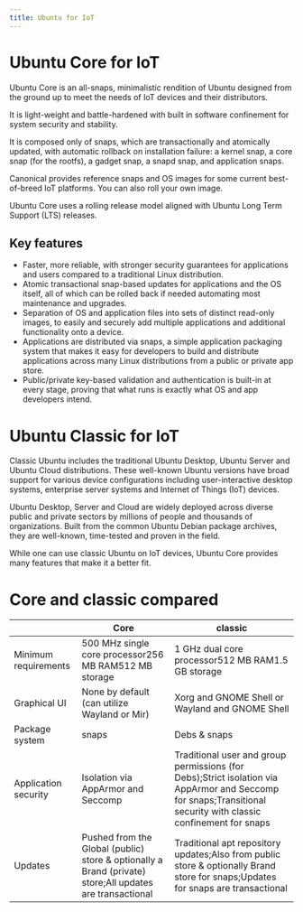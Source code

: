 ```yaml
---
title: Ubuntu for IoT
---
```


# Ubuntu Core for IoT

Ubuntu Core is an all-snaps, minimalistic rendition of Ubuntu designed from the ground up to meet the needs of IoT devices and their distributors. 

It is light-weight and battle-hardened with built in software confinement for system security and stability.  

It is composed only of snaps, which are transactionally and atomically updated, with automatic rollback on installation failure: a kernel snap, a core snap (for the rootfs), a gadget
snap, a snapd snap, and application snaps. 

Canonical provides reference snaps and OS images for some current best-of-breed IoT platforms. 
You can also roll your own image. 

Ubuntu Core uses a rolling release model aligned with Ubuntu Long Term Support (LTS) releases. 

## Key features

 - Faster, more reliable, with stronger security guarantees for applications and
   users compared to a traditional Linux distribution.
 - Atomic transactional snap-based updates for applications and the OS itself, all of which
   can be rolled back if needed automating most maintenance and upgrades.
 - Separation of OS and application files into sets of distinct read-only images,
   to easily and securely add multiple applications and additional functionality onto a device.
 - Applications are distributed via snaps, a simple application packaging system
   that makes it easy for developers to build and distribute applications across
   many Linux distributions from a public or private app store.
 - Public/private key-based validation and authentication is built-in at every
   stage, proving that what runs is exactly what OS and app developers intend.

# Ubuntu Classic for IoT

Classic Ubuntu includes the traditional Ubuntu Desktop, Ubuntu Server and 
Ubuntu Cloud distributions. These well-known Ubuntu versions have broad
support for various device configurations including user-interactive desktop
systems, enterprise server systems and Internet of Things (IoT) devices.

Ubuntu Desktop, Server and Cloud are widely deployed across diverse public and
private sectors by millions of people and thousands of organizations. Built
from the common Ubuntu Debian package archives, they are well-known, time-tested
and proven in the field.

While one can use classic Ubuntu on IoT devices, Ubuntu Core provides many features that make it a better fit. 


# Core and classic compared

|                      | Core                                                                                                     | classic                                                                                                                                                        |
|----------------------|----------------------------------------------------------------------------------------------------------|----------------------------------------------------------------------------------------------------------------------------------------------------------------|
| Minimum requirements | 500 MHz single core processor256 MB RAM512 MB storage                                                    | 1 GHz dual core processor512 MB RAM1.5 GB storage                                                                                                              |
| Graphical UI         | None by default (can utilize Wayland or Mir)                                                             | Xorg and GNOME Shell or Wayland and GNOME Shell                                                                                                                |
| Package system       | snaps                                                                                                    | Debs & snaps                                                                                                                                                   |
| Application security | Isolation via AppArmor and Seccomp                                                                       | Traditional user and group permissions (for Debs);Strict isolation via AppArmor and Seccomp for snaps;Transitional security with classic confinement for snaps |
| Updates              | Pushed from the Global (public) store & optionally a Brand (private) store;All updates are transactional | Traditional apt repository updates;Also from public store & optionally Brand store for snaps;Updates for snaps are transactional                               |



